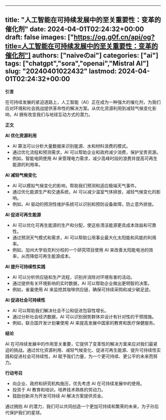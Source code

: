 
---
title: "人工智能在可持续发展中的至关重要性：变革的催化剂"
date: 2024-04-01T02:24:32+00:00
draft: false
images: ["https://og.g0f.cn/api/og?title=人工智能在可持续发展中的至关重要性：变革的催化剂"]
authors: ["naiveのai"]
categories: ["ai"]
tags: ["chatgpt","sora","openai","Mistral AI"]
slug: "20240401022432"
lastmod: 2024-04-01T02:24:32+00:00
---
**引言**

在可持续发展的紧迫道路上，人工智能（AI）正在成为一种强大的催化剂，为我们应对环境和社会挑战提供革命性的解决方案。从优化资源利用到减轻气候变化影响，AI 拥有改变我们与地球互动方式的潜力。

**正文**

**AI 优化资源利用**

* AI 算法可以分析大量数据来识别能源、水和材料浪费的模式。
* 通过优化流程和预测需求，AI 可以帮助企业和政府减少消费，保护宝贵资源。
* 例如，智能电网使用 AI 来管理电力需求，减少高峰时段的浪费并提高可再生能源的利用率。

**AI 减轻气候变化**

* AI 可以模拟气候变化的影响，帮助我们预测和适应极端天气事件。
* 通过优化能源生产和交通系统，AI 可以减少温室气体排放，减轻气候变化的影响。
* 例如，AI 驱动的预测性维护系统可以识别和预防设备故障，防止意外排放。

**AI 促进可再生能源**

* AI 可以优化可再生能源的生产和分配，使这些清洁能源更具成本效益和可靠性。
* 通过预测天气模式和需求，AI 可以帮助公用事业最大化太阳能和风能的利用率。
* 例如，加州大学伯克利分校的一个研究项目使用 AI 来改善太阳能电池的效率，从而降低可再生能源成本。

**AI 提升可持续性实践**

* AI 可以分析供应链和生产流程，识别并消除对环境有害的活动。
* 通过提供有关环境影响的实时数据，AI 可以帮助企业做出更明智的决策。
* 例如，雀巢使用 AI 来监控其咖啡供应链，确保可持续采购和减少碳足迹。

**AI 促进社会可持续性**

* AI 可以帮助我们解决社会不公和促进包容性增长。
* 通过分析社会经济数据，AI 可以识别弱势群体并设计有针对性的干预措施。
* 例如，联合国开发计划署使用 AI 来提高发展中国家的教育和医疗保健服务。

**结论**

AI 在可持续发展中的作用至关重要，它提供了变革性的解决方案来应对我们最紧迫的挑战。通过优化资源利用、减轻气候变化、促进可再生能源、提升可持续性实践和促进社会可持续性，AI 赋予我们力量，为一个更可持续、更公平的未来而努力。

**行动号召**

* 向企业、政府和研究机构施压，优先考虑 AI 在可持续发展中的使用。
* 投资于 AI 教育和培训，培养技术熟练的劳动力。
* 鼓励创新并为开发可持续 AI 解决方案提供资金。

通过拥抱 AI 的潜力，我们可以共同创造一个更加可持续和繁荣的未来，为子孙后代保护我们的星球。